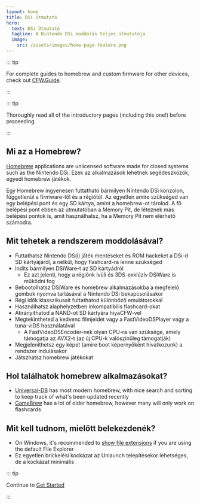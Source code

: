 ```yaml
---
layout: home
title: DSi Útmutató
hero:
  text: DSi Útmutató
  tagline: A Nintendo DSi moddolás teljes útmutatója
  image:
    src: /assets/images/home-page-feature.png
---
```


::: tip

For complete guides to homebrew and custom firmware for other devices, check out [CFW.Guide](https://cfw.guide/).

:::

::: tip

Thoroughly read all of the introductory pages (including this one!) before proceeding.

:::

## Mi az a Homebrew?

[Homebrew](https://en.wikipedia.org/wiki/Homebrew_\(video_games\)) applications are unlicensed software made for closed systems such as the Nintendo DSi. Ezek az alkalmazások lehetnek segédeszközök, egyedi homebrew játékok.

Egy Homebrew ingyenesen futtatható bármilyen Nintendo DSi konzolon, függetlenül a firmware-től és a régiótól. Az egyetlen amire szükséged van egy belépési pont és egy SD kártya, amint a homebrew-ot tárolod. A fő belépési pont ebben az útmutatóban a Memory Pit, de léteznek más belépési pontok is, amit használhatsz, ha a Memory Pit nem elérhető számodra.

## Mit tehetek a rendszerem moddolásával?

- Futtathatsz Nintendo DS(i) játék mentéseket és ROM hackeket a DSi-d SD kártyájáról, a nélkül, hogy flashcard-ra lenne szükséged
- Indíts bármilyen DSiWare-t az SD kártyádról
  - Ez azt jelenti, hogy a régiónk ívüli és 3DS-exklúzív DSiWare is működni fog
- Bebootolhatsz DSiWare és homebrew alkalmazásokba a megfelelő gombok nyomva tartásával a Nintendo DSi bekapcsolásakor
- Régi idők klasszikusait futtathatod különböző emulátorokkal
- Használhatsz alaphelyzetben inkompatibilis flashcard-okat
- Átirányíthatod a NAND-ot SD kártyára hiyaCFW-vel
- Megtekintheted a kedvenc filmjeidet vagy a FastVideoDSPlayer vagy a tuna-viDS használatával
  - A FastVideoDSEncoder-nek olyan CPU-ra van szüksége, amely támogatja az AVX2-t (az új CPU-k valószínűleg támogatják)
- Megjeleníthetsz egy képet (amire boot képernyőként hivatkozunk) a rendszer indulásakor
- Játszhatsz homebrew játékokat

## Hol találhatok homebrew alkalmazásokat?

- [Universal-DB](https://db.universal-team.net/ds) has most modern homebrew, with nice search and sorting to keep track of what's been updated recently
- [GameBrew](https://www.gamebrew.org/wiki/List_of_all_DS_homebrew) has a lot of older homebrew, however many will only work on flashcards

## Mit kell tudnom, mielőtt belekezdenék?

- On Windows, it's recommended to [show file extensions](file-extensions-windows.html) if you are using the default File Explorer
- Ez egyetlen brickelési kockázat az Unlaunch telepítésekor lehetséges, de a kockázat minimális

::: tip

Continue to [Get Started](get-started.html)

:::
